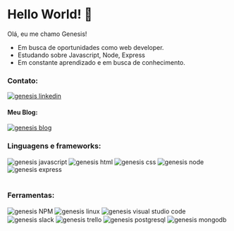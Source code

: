 # Hello World! 👋   
Olá, eu me chamo Genesis!
- Em busca de oportunidades como web developer.
- Estudando sobre Javascript, Node, Express
- Em constante aprendizado e em busca de conhecimento.

### Contato: 
<div style="display: inline_block">
  <a target="_blank" href="https://www.linkedin.com/in/genesislima101/"><img target="_blank" alt="genesis linkedin" src="https://img.shields.io/badge/LinkedIn-0077B5?style=for-the-badge&logo=linkedin&logoColor=white"></a>
</div> 

#### Meu Blog: 
<div style="display: inline_block">
  <a target="_blank" href="https://dev.to/g101"><img target="_blank" alt="genesis blog" src="https://img.shields.io/badge/dev.to-0A0A0A?style=for-the-badge&logo=dev.to&logoColor=white"></a>
</div> 

### Linguagens e frameworks:
<div style="display: inline_block">
  <img target="_blank" align="center" alt="genesis javascript" src="https://img.shields.io/badge/JavaScript-323330?style=for-the-badge&logo=javascript&logoColor=F7DF1E">
  <img target="_blank" align="center" alt="genesis html" src="https://img.shields.io/badge/HTML5-E34F26?style=for-the-badge&logo=html5&logoColor=white">
  <img target="_blank" align="center" alt="genesis css" src="https://img.shields.io/badge/CSS3-1572B6?style=for-the-badge&logo=css3&logoColor=white">
  <img target="_blank" align="center" alt="genesis node" src="https://img.shields.io/badge/Node.js-339933?style=for-the-badge&logo=nodedotjs&logoColor=white">
   <img target="_blank" align="center" alt="genesis express" src="https://img.shields.io/badge/Express.js-000000?style=for-the-badge&logo=express&logoColor=white"> 
</div>
<br>

### Ferramentas:
<div style="display: inline_block">
  <img target="_blank" align="center" alt="genesis NPM" src="https://img.shields.io/badge/npm-CB3837?style=for-the-badge&logo=npm&logoColor=white">
  <img target="_blank" align="center" alt="genesis linux" src="https://img.shields.io/badge/Linux-FCC624?style=for-the-badge&logo=linux&logoColor=black">
  <img target="_blank" align="center" alt="genesis visual studio code" src="https://img.shields.io/badge/Visual_Studio_Code-0078D4?style=for-the-badge&logo=visual%20studio%20code&logoColor=white">
  <img target="_blank" align="center" alt="genesis slack" src="https://img.shields.io/badge/Slack-4A154B?style=for-the-badge&logo=slack&logoColor=white">
  <img target="_blank" align="center" alt="genesis trello" src="https://img.shields.io/badge/Trello-0052CC?style=for-the-badge&logo=trello&logoColor=white">
   <img target="_blank" align="center" alt="genesis postgresql" src="https://img.shields.io/badge/PostgreSQL-316192?style=for-the-badge&logo=postgresql&logoColor=white">
  <img target="_blank" align="center" alt="genesis mongodb" src="https://img.shields.io/badge/MongoDB-4EA94B?style=for-the-badge&logo=mongodb&logoColor=white">
  
</div>
<br>


<!--
**g101x/g101x** is a ✨ _special_ ✨ repository because its `README.md` (this file) appears on your GitHub profile.

Here are some ideas to get you started:

- 🔭 I’m currently working on ...
- 🌱 I’m currently learning ...
- 👯 I’m looking to collaborate on ...
- 🤔 I’m looking for help with ...
- 💬 Ask me about ...
- 📫 How to reach me: ...
- 😄 Pronouns: ...
- ⚡ Fun fact: ...
-->



